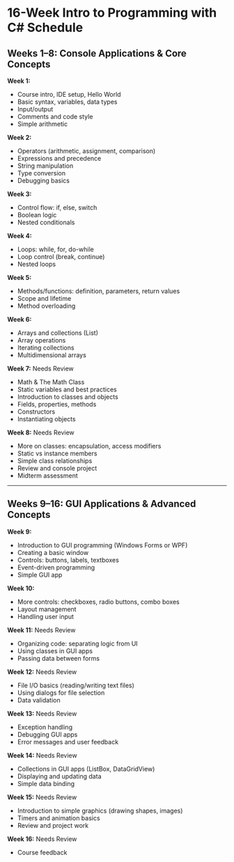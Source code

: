 # 16-Week Intro to Programming with C# Schedule

## Weeks 1–8: Console Applications & Core Concepts

**Week 1:**
- Course intro, IDE setup, Hello World
- Basic syntax, variables, data types
- Input/output
- Comments and code style
- Simple arithmetic

**Week 2:**
- Operators (arithmetic, assignment, comparison)
- Expressions and precedence
- String manipulation
- Type conversion
- Debugging basics

**Week 3:**
- Control flow: if, else, switch
- Boolean logic
- Nested conditionals

**Week 4:**
- Loops: while, for, do-while
- Loop control (break, continue)
- Nested loops

**Week 5:**
- Methods/functions: definition, parameters, return values
- Scope and lifetime
- Method overloading

**Week 6:**
- Arrays and collections (List)
- Array operations
- Iterating collections
- Multidimensional arrays

**Week 7:** Needs Review
- Math & The Math Class
- Static variables and best practices
- Introduction to classes and objects
- Fields, properties, methods
- Constructors
- Instantiating objects

**Week 8:** Needs Review
- More on classes: encapsulation, access modifiers
- Static vs instance members
- Simple class relationships
- Review and console project
- Midterm assessment

---

## Weeks 9–16: GUI Applications & Advanced Concepts

**Week 9:**
- Introduction to GUI programming (Windows Forms or WPF)
- Creating a basic window
- Controls: buttons, labels, textboxes
- Event-driven programming
- Simple GUI app

**Week 10:**
- More controls: checkboxes, radio buttons, combo boxes
- Layout management
- Handling user input

**Week 11:** Needs Review
- Organizing code: separating logic from UI
- Using classes in GUI apps
- Passing data between forms

**Week 12:** Needs Review
- File I/O basics (reading/writing text files)
- Using dialogs for file selection
- Data validation

**Week 13:** Needs Review
- Exception handling
- Debugging GUI apps
- Error messages and user feedback

**Week 14:** Needs Review
- Collections in GUI apps (ListBox, DataGridView)
- Displaying and updating data
- Simple data binding

**Week 15:** Needs Review
- Introduction to simple graphics (drawing shapes, images)
- Timers and animation basics
- Review and project work

**Week 16:** Needs Review
- Course feedback
